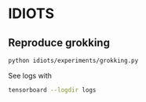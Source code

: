 # IDIOTS

## Reproduce grokking

```bash
python idiots/experiments/grokking.py
```

See logs with
```bash
tensorboard --logdir logs
```